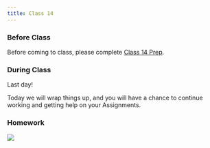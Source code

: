 ```yaml
---
title: Class 14
---
```


### Before Class

Before coming to class, please complete [Class 14 Prep](../class14-prep).

### During Class

Last day!

Today we will wrap things up, and you will have a chance to continue working and getting help on your Assignments.


### Homework

<img src="https://media.giphy.com/media/26hisDgQQIYfA9SBq/giphy.gif"/>

